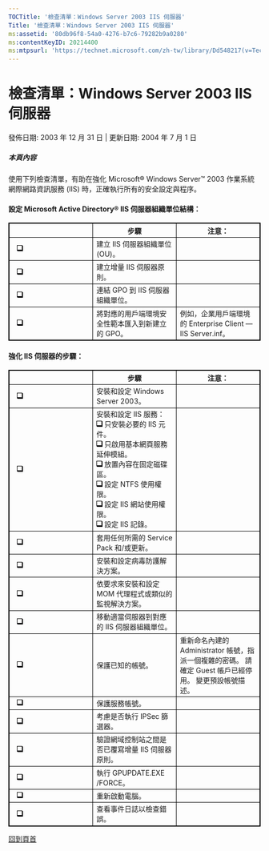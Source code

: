 ```yaml
---
TOCTitle: '檢查清單：Windows Server 2003 IIS 伺服器'
Title: '檢查清單：Windows Server 2003 IIS 伺服器'
ms:assetid: '80db96f8-54a0-4276-b7c6-79282b9a0280'
ms:contentKeyID: 20214400
ms:mtpsurl: 'https://technet.microsoft.com/zh-tw/library/Dd548217(v=TechNet.10)'
---
```


檢查清單：Windows Server 2003 IIS 伺服器
========================================

發佈日期: 2003 年 12 月 31 日 | 更新日期: 2004 年 7 月 1 日

##### 本頁內容

[](#ebaa)

使用下列檢查清單，有助在強化 Microsoft® Windows Server™ 2003 作業系統網際網路資訊服務 (IIS) 時，正確執行所有的安全設定與程序。

#### 設定 Microsoft Active Directory® IIS 伺服器組織單位結構：

 
<table style="border:1px solid black;">
<colgroup>
<col width="33%" />
<col width="33%" />
<col width="33%" />
</colgroup>
<thead>
<tr class="header">
<th style="border:1px solid black;" >  </th>
<th style="border:1px solid black;" >步驟</th>
<th style="border:1px solid black;" >注意：</th>
</tr>
</thead>
<tbody>
<tr class="odd">
<td style="border:1px solid black;"> 
<img src="images/Dd548217.mnp_checkbox(zh-tw,TechNet.10).gif" /></td>
<td style="border:1px solid black;">建立 IIS 伺服器組織單位 (OU)。</td>
<td style="border:1px solid black;">  </td>
</tr>
<tr class="even">
<td style="border:1px solid black;"> 
<img src="images/Dd548217.mnp_checkbox(zh-tw,TechNet.10).gif" /></td>
<td style="border:1px solid black;">建立增量 IIS 伺服器原則。</td>
<td style="border:1px solid black;">  </td>
</tr>
<tr class="odd">
<td style="border:1px solid black;"> 
<img src="images/Dd548217.mnp_checkbox(zh-tw,TechNet.10).gif" /></td>
<td style="border:1px solid black;">連結 GPO 到 IIS 伺服器組織單位。</td>
<td style="border:1px solid black;">  </td>
</tr>
<tr class="even">
<td style="border:1px solid black;"> 
<img src="images/Dd548217.mnp_checkbox(zh-tw,TechNet.10).gif" /></td>
<td style="border:1px solid black;">將對應的用戶端環境安全性範本匯入到新建立的 GPO。</td>
<td style="border:1px solid black;">例如，企業用戶端環境的 Enterprise Client — IIS Server.inf。</td>
</tr>
</tbody>
</table>
  
#### 強化 IIS 伺服器的步驟：

 
<table style="border:1px solid black;">
<colgroup>
<col width="33%" />
<col width="33%" />
<col width="33%" />
</colgroup>
<thead>
<tr class="header">
<th style="border:1px solid black;" >  </th>
<th style="border:1px solid black;" >步驟</th>
<th style="border:1px solid black;" >注意：</th>
</tr>
</thead>
<tbody>
<tr class="odd">
<td style="border:1px solid black;"> 
<img src="images/Dd548217.mnp_checkbox(zh-tw,TechNet.10).gif" /></td>
<td style="border:1px solid black;">安裝和設定 Windows Server 2003。</td>
<td style="border:1px solid black;">  </td>
</tr>
<tr class="even">
<td style="border:1px solid black;"> 
<img src="images/Dd548217.mnp_checkbox(zh-tw,TechNet.10).gif" /></td>
<td style="border:1px solid black;">安裝和設定 IIS 服務：<br />
<img src="images/Dd548217.mnp_checkbox(zh-tw,TechNet.10).gif" /> 只安裝必要的 IIS 元件。<br />
<img src="images/Dd548217.mnp_checkbox(zh-tw,TechNet.10).gif" /> 只啟用基本網頁服務延伸模組。<br />
<img src="images/Dd548217.mnp_checkbox(zh-tw,TechNet.10).gif" /> 放置內容在固定磁碟區。<br />
<img src="images/Dd548217.mnp_checkbox(zh-tw,TechNet.10).gif" /> 設定 NTFS 使用權限。<br />
<img src="images/Dd548217.mnp_checkbox(zh-tw,TechNet.10).gif" /> 設定 IIS 網站使用權限。<br />
<img src="images/Dd548217.mnp_checkbox(zh-tw,TechNet.10).gif" /> 設定 IIS 記錄。</td>
<td style="border:1px solid black;">  </td>
</tr>
<tr class="odd">
<td style="border:1px solid black;"> 
<img src="images/Dd548217.mnp_checkbox(zh-tw,TechNet.10).gif" /></td>
<td style="border:1px solid black;">套用任何所需的 Service Pack 和/或更新。</td>
<td style="border:1px solid black;">  </td>
</tr>
<tr class="even">
<td style="border:1px solid black;"> 
<img src="images/Dd548217.mnp_checkbox(zh-tw,TechNet.10).gif" /></td>
<td style="border:1px solid black;">安裝和設定病毒防護解決方案。</td>
<td style="border:1px solid black;">  </td>
</tr>
<tr class="odd">
<td style="border:1px solid black;"> 
<img src="images/Dd548217.mnp_checkbox(zh-tw,TechNet.10).gif" /></td>
<td style="border:1px solid black;">依要求來安裝和設定 MOM 代理程式或類似的監視解決方案。</td>
<td style="border:1px solid black;">  </td>
</tr>
<tr class="even">
<td style="border:1px solid black;"> 
<img src="images/Dd548217.mnp_checkbox(zh-tw,TechNet.10).gif" /></td>
<td style="border:1px solid black;">移動適當伺服器到對應的 IIS 伺服器組織單位。</td>
<td style="border:1px solid black;">  </td>
</tr>
<tr class="odd">
<td style="border:1px solid black;"> 
<img src="images/Dd548217.mnp_checkbox(zh-tw,TechNet.10).gif" /></td>
<td style="border:1px solid black;">保護已知的帳號。</td>
<td style="border:1px solid black;">重新命名內建的 Administrator 帳號，指派一個複雜的密碼。 請確定 Guest 帳戶已經停用。 變更預設帳號描述。</td>
</tr>
<tr class="even">
<td style="border:1px solid black;"> 
<img src="images/Dd548217.mnp_checkbox(zh-tw,TechNet.10).gif" /></td>
<td style="border:1px solid black;">保護服務帳號。</td>
<td style="border:1px solid black;">  </td>
</tr>
<tr class="odd">
<td style="border:1px solid black;"> 
<img src="images/Dd548217.mnp_checkbox(zh-tw,TechNet.10).gif" /></td>
<td style="border:1px solid black;">考慮是否執行 IPSec 篩選器。</td>
<td style="border:1px solid black;">  </td>
</tr>
<tr class="even">
<td style="border:1px solid black;"> 
<img src="images/Dd548217.mnp_checkbox(zh-tw,TechNet.10).gif" /></td>
<td style="border:1px solid black;">驗證網域控制站之間是否已覆寫增量 IIS 伺服器原則。</td>
<td style="border:1px solid black;">  </td>
</tr>
<tr class="odd">
<td style="border:1px solid black;"> 
<img src="images/Dd548217.mnp_checkbox(zh-tw,TechNet.10).gif" /></td>
<td style="border:1px solid black;">執行 GPUPDATE.EXE /FORCE。</td>
<td style="border:1px solid black;">  </td>
</tr>
<tr class="even">
<td style="border:1px solid black;"> 
<img src="images/Dd548217.mnp_checkbox(zh-tw,TechNet.10).gif" /></td>
<td style="border:1px solid black;">重新啟動電腦。</td>
<td style="border:1px solid black;">  </td>
</tr>
<tr class="odd">
<td style="border:1px solid black;"> 
<img src="images/Dd548217.mnp_checkbox(zh-tw,TechNet.10).gif" /></td>
<td style="border:1px solid black;">查看事件日誌以檢查錯誤。</td>
<td style="border:1px solid black;">  </td>
</tr>
</tbody>
</table>
  
[](#mainsection)[回到頁首](#mainsection)
